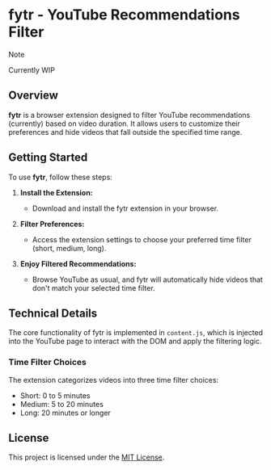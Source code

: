 # fytr - YouTube Recommendations Filter

> [!Note]
> Currently WIP

## Overview

**fytr** is a browser extension designed to filter YouTube recommendations (currently) based on video duration. It allows users to customize their preferences and hide videos that fall outside the specified time range.


## Getting Started

To use **fytr**, follow these steps:

1. **Install the Extension:**
   - Download and install the fytr extension in your browser.

2. **Filter Preferences:**
   - Access the extension settings to choose your preferred time filter (short, medium, long).

3. **Enjoy Filtered Recommendations:**
   - Browse YouTube as usual, and fytr will automatically hide videos that don't match your selected time filter.

## Technical Details

The core functionality of fytr is implemented in `content.js`, which is injected into the YouTube page to interact with the DOM and apply the filtering logic.

### Time Filter Choices

The extension categorizes videos into three time filter choices:

- Short: 0 to 5 minutes
- Medium: 5 to 20 minutes
- Long: 20 minutes or longer

## License

This project is licensed under the [MIT License](LICENSE).
